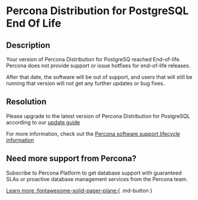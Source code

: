 # Percona Distribution for PostgreSQL End Of Life
## Description
Your version of Percona Distribution for PostgreSQ reached End-of-life.
Percona does not provide support or issue hotfixes for end-of-life releases.

After that date, the software will be out of support, and users that will still be running that version will not
get any further updates or bug fixes.

## Resolution
Please upgrade to the latest version of Percona Distribution for PostgreSQL according to our [update guide](https://docs.percona.com/postgresql/15/major-upgrade.html)

For more information, check out the [Percona software support lifecycle information](https://www.percona.com/services/policies/percona-software-support-lifecycle)

## Need more support from Percona?
Subscribe to Percona Platform to get database support with guaranteed SLAs or proactive database management services from the Percona team.

[Learn more :fontawesome-solid-paper-plane:](https://per.co.na/subscribe){ .md-button }
